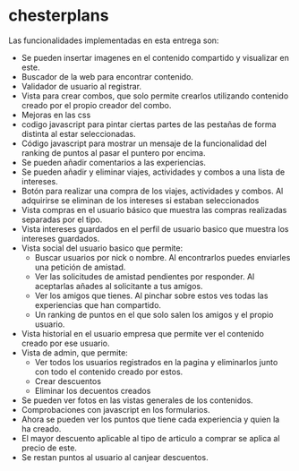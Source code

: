 # chesterplans


Las funcionalidades implementadas en esta entrega son:

- Se pueden insertar imagenes en el contenido compartido y visualizar en este.
- Buscador de la web para encontrar contenido.
- Validador de usuario al registrar.
- Vista para crear combos, que solo permite crearlos utilizando contenido creado por el propio creador del combo.
- Mejoras en las css
- codigo javascript para pintar ciertas partes de las pestañas de forma distinta al estar seleccionadas.
- Código javascript para mostrar un mensaje de la funcionalidad del ranking de puntos al pasar el puntero por encima.
- Se pueden añadir comentarios a las experiencias.
- Se pueden añadir y eliminar viajes, actividades y combos a una lista de intereses.
- Botón para realizar una compra de los viajes, actividades y combos. Al adquirirse se eliminan de los intereses si estaban seleccionados
- Vista compras en el usuario básico que muestra las compras realizadas separadas por el tipo.
- Vista intereses guardados en el perfil de usuario basico que muestra los intereses guardados.
- Vista social del usuario basico que permite:
  * Buscar usuarios por nick o nombre. Al encontrarlos puedes enviarles una petición de amistad.
  * Ver las solicitudes de amistad pendientes por responder. Al aceptarlas añades al solicitante a tus amigos.
  * Ver los amigos que tienes. Al pinchar sobre estos ves todas las experiencias que han compartido.
  * Un ranking de puntos en el que solo salen los amigos y el propio usuario.
- Vista historial en el usuario empresa que permite ver el contenido creado por ese usuario.
- Vista de admin, que permite:
  * Ver todos los usuarios registrados en la pagina y eliminarlos junto con todo el contenido creado por estos.
  * Crear descuentos
  * Eliminar los decuentos creados
- Se pueden ver fotos en las vistas generales de los contenidos.
- Comprobaciones con javascript en los formularios.
- Ahora se pueden ver los puntos que tiene cada experiencia y quien la ha creado.
- El mayor descuento aplicable al tipo de articulo a comprar se aplica al precio de este.
- Se restan puntos al usuario al canjear descuentos.

